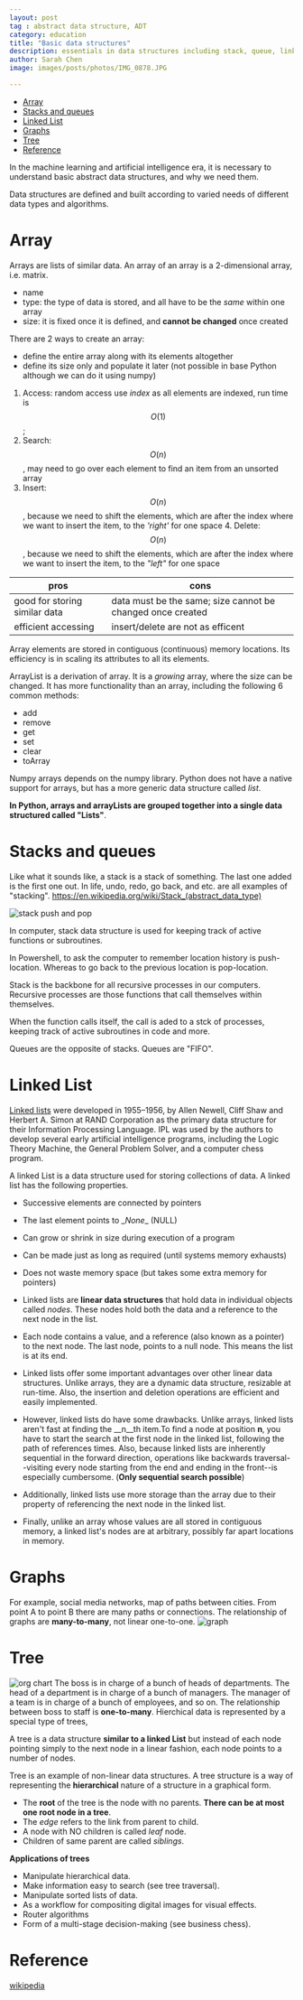```yaml
---
layout: post
tag : abstract data structure, ADT
category: education
title: "Basic data structures"
description: essentials in data structures including stack, queue, linked list. 
author: Sarah Chen
image: images/posts/photos/IMG_0878.JPG

---
```

  
- [Array](#array)
- [Stacks and queues](#stacks-and-queues)
- [Linked List](#linked-list)
- [Graphs](#graphs)
- [Tree](#tree)
- [Reference](#reference)


In the machine learning and artificial intelligence era, it is necessary to understand basic abstract data structures, and why we need them. 

Data structures are defined and built according to varied needs of different data types and algorithms. 
 
# Array
Arrays are lists of similar data. An array of an array is a 2-dimensional array, i.e. matrix. 
- name
- type: the type of data is stored, and all have to be the *same* within one array
- size: it is fixed once it is defined, and **cannot be changed** once created

There are 2 ways to create an array:
- define the entire array along with its elements altogether
- define its size only and populate it later (not possible in base Python although we can do it using numpy)

1. Access: random access use *index* as all elements are indexed, run time is$$O(1)$$; 
2. Search:$$O(n)$$, may need to go over each element to find an item from an unsorted array
3. Insert:$$O(n)$$, because we need to shift the elements, which are after the index where we want to insert the item, to the *'right'* for one space  4. Delete:$$O(n)$$, because we need to shift the elements, which are after the index where we want to insert the item, to the *"left"* for one space  

pros | cons
---------|----------
good for storing similar data | data must be the same; size cannot be changed once created 
efficient accessing | insert/delete are not as efficent 

Array elements are stored in contiguous (continuous) memory locations. Its efficiency is in scaling its attributes to all its elements. 

ArrayList is a derivation of array.  It is a *growing* array, where the size can be changed.  It has more functionality than an array, including the following 6 common methods:
- add
- remove
- get
- set
- clear
- toArray

Numpy arrays depends on the numpy library.  Python does not have a native support for arrays, but has a more generic data structure called *list*. 


**In Python, arrays and arrayLists are grouped together into a single data structured called "Lists"**. 

# Stacks and queues
Like what it sounds like, a stack is a stack of something.  The last one added is the first one out. In life, undo, redo, go back, and etc. are all examples of "stacking".
https://en.wikipedia.org/wiki/Stack_(abstract_data_type)

![stack push and pop](https://upload.wikimedia.org/wikipedia/commons/thumb/e/e4/Lifo_stack.svg/700px-Lifo_stack.svg.png)

In computer, stack data structure is used for keeping track of active functions or subroutines. 

In Powershell, to ask the computer to remember location history is <span class="coding">push-location</span>.   Whereas to go back to the previous location is <span class="coding">pop-location</span>. 

Stack is the backbone for all recursive processes in our computers.  Recursive processes are those functions that call themselves within themselves. 

When the function calls itself, the call is aded to a stck of processes, keeping track of active subroutines in code and more. 

Queues are the opposite of stacks.  Queues are "FIFO". 

# Linked List

[Linked lists](https://en.wikipedia.org/wiki/Linked_list#History) were developed in 1955–1956, by Allen Newell, Cliff Shaw and Herbert A. Simon at RAND Corporation as the primary data structure for their Information Processing Language. IPL was used by the authors to develop several early artificial intelligence programs, including the Logic Theory Machine, the General Problem Solver, and a computer chess program. 

A linked List is a data structure used for storing collections of data. A linked list has the following properties.
* Successive elements are connected by pointers
* The last element points to <span class="coding">\__None__</span> (NULL)
* Can grow or shrink in size during execution of a program
* Can be made just as long as required (until systems memory exhausts)
* Does not waste memory space (but takes some extra memory for pointers)

* Linked lists are **linear data structures** that hold data in individual objects called *nodes*. These nodes hold both the data and a reference to the next node in the list.
* Each node contains a value, and a reference (also known as a pointer) to the next node. The last node, points to a null node. This means the list is at its end.
* Linked lists offer some important advantages over other linear data structures. Unlike arrays, they are a dynamic data structure, resizable at run-time. Also, the insertion and deletion operations are efficient and easily implemented.
* However, linked lists do have some drawbacks. Unlike arrays, linked lists aren't fast at finding the __n__th item.To find a node at position __n__, you have to start the search at the first node in the linked list, following the path of references  times. Also, because linked lists are inherently sequential in the forward direction, operations like backwards traversal--visiting every node starting from the end and ending in the front--is especially cumbersome. (__Only sequential search possible__)
* Additionally, linked lists use more storage than the array due to their property of referencing the next node in the linked list.
* Finally, unlike an array whose values are all stored in contiguous memory, a linked list's nodes are at arbitrary, possibly far apart locations in memory.

# Graphs
For example, social media networks, map of paths between cities.  From point A to point B there are many paths or connections. The relationship of graphs are **many-to-many**, not linear one-to-one. 
![graph](https://pythonrsas.github.io/images/posts/myTrip.PNG)


# Tree

![org chart](https://www.ayoa.com/templates/wp-content/uploads/sites/5/2020/11/Company-organizational.jpg)
The boss is in charge of a bunch of heads of departments.  The head of a department is in charge of a bunch of managers.  The manager of a team is in charge of a bunch of employees, and so on.   The relationship between boss to staff is **one-to-many**.  Hierchical data is represented by a special type of trees,

A tree is a data structure **similar to a linked List** but instead of each node pointing simply to the next node in a linear fashion, each node points to a number of nodes. 

Tree is an example of non-linear data structures. A tree structure is a way of representing the **hierarchical** nature of a structure in a graphical form.

* The **root** of the tree is the node with no parents. **There can be at most one root node in a tree**.
* The _edge_ refers to the link from parent to child.
* A node with NO children is called _leaf_ node.
* Children of same parent are called _siblings_.

**Applications of trees**
* Manipulate hierarchical data.
* Make information easy to search (see tree traversal).
* Manipulate sorted lists of data.
* As a workflow for compositing digital images for visual effects.
* Router algorithms
* Form of a multi-stage decision-making (see business chess).


# Reference
[wikipedia](https://en.wikipedia.org/wiki/Stack_(abstract_data_type))



